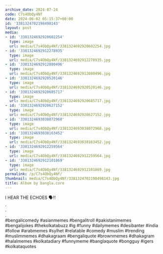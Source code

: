 ```yaml
---
archive_date: 2024-07-24
code: C7s4ObQy4Nf
date: 2024-06-02 05:15:37+00:00
id: '3381324702198498143'
layout: post
media:
- id: '3381324692920602254'
  type: image
  url: media/C7s4ObQy4Nf/3381324692920602254.jpg
- id: '3381324692912278935'
  type: image
  url: media/C7s4ObQy4Nf/3381324692912278935.jpg
- id: '3381324692912080496'
  type: image
  url: media/C7s4ObQy4Nf/3381324692912080496.jpg
- id: '3381324692920520146'
  type: image
  url: media/C7s4ObQy4Nf/3381324692920520146.jpg
- id: '3381324692920685717'
  type: image
  url: media/C7s4ObQy4Nf/3381324692920685717.jpg
- id: '3381324692920627152'
  type: image
  url: media/C7s4ObQy4Nf/3381324692920627152.jpg
- id: '3381324693038072968'
  type: image
  url: media/C7s4ObQy4Nf/3381324693038072968.jpg
- id: '3381324693038163452'
  type: image
  url: media/C7s4ObQy4Nf/3381324693038163452.jpg
- id: '3381324692912259564'
  type: image
  url: media/C7s4ObQy4Nf/3381324692912259564.jpg
- id: '3381324692912101869'
  type: image
  url: media/C7s4ObQy4Nf/3381324692912101869.jpg
permalink: /p/C7s4ObQy4Nf/
thumbnail: media/C7s4ObQy4Nf/3381324702198498143.jpg
title: Album by bangla.core
---
```


I HEAR THE ECHOES 🗣️‼️  
.  
.  
.  
#bengalicomedy #asianmemes #bengalitroll #pakistanimemes #bengalijokes #thekolkatabuzz #ig #funny #dailymemes #desibanter #india #follow #arabmemes #sylhet #relatable #comedy #muslim #trending #muslimmemes #dhakagraam #bengaliquote #brownmemes #dhakagram #halalmemes #kolkatadiary #funnymeme #banglaquote #bongguy #igers #kolkataquotes